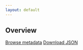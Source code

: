 ```yaml
---
layout: default
---
```

## Overview

<a class="call-to-action" href="metadata/">Browse metadata</a>
<a class="call-to-action" href="metadata/translations.json">Download JSON</a>
